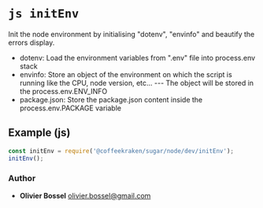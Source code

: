 


<!-- @namespace    sugar.node.app -->
<!-- @name    initEnv -->

# ```js initEnv ```


Init the node environment by initialising "dotenv", "envinfo" and beautify the errors display.

- dotenv: Load the environment variables from ".env" file into process.env stack
- envinfo: Store an object of the environment on which the script is running like the CPU, node version, etc...
--- The object will be stored in the process.env.ENV_INFO
- package.json: Store the package.json content inside the process.env.PACKAGE variable



## Example (js)

```js
const initEnv = require('@coffeekraken/sugar/node/dev/initEnv');
initEnv();
```


### Author
- **Olivier Bossel** <a href="mailto:olivier.bossel@gmail.com">olivier.bossel@gmail.com</a> 



